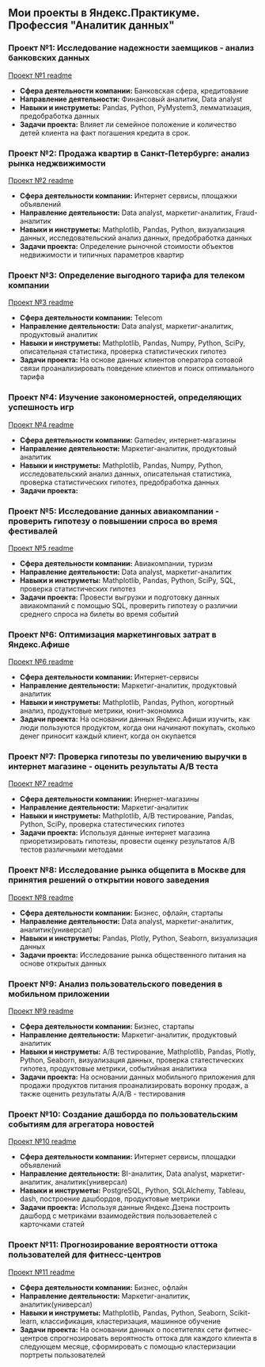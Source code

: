 ## Мои проекты в Яндекс.Практикуме. Профессия "Аналитик данных"
### Проект №1: Исследование надежности заемщиков - анализ банковских данных
[Проект №1 readme](https://github.com/Takakyli/my_projects/blob/main/project_1/project1_readme.md)
 - **Сфера деятельности компании:** Банковская сфера, кредитование
 - **Направление деятельности:** Финансовый аналитик, Data analyst
 - **Навыки и инструметы:** Pandas, Python, PyMystem3, лемматизация, предобработка данных
 - **Задачи проекта:** Влияет ли семейное положение и количество детей клиента на факт погашения кредита в срок.
### Проект №2: Продажа квартир в Санкт-Петербурге: анализ рынка неджвижимости
[Проект №2 readme](https://github.com/Takakyli/my_projects/blob/main/project_2/project2_readme.md)
 - **Сфера деятельности компании:** Интернет сервисы, площажки объявлений
 - **Направление деятельности:**  Data analyst, маркетиг-аналитик, Fraud-аналитик
 - **Навыки и инструметы:** Mathplotlib, Pandas, Python, визуализация данных, исследовательский анализ данных, предобработка данных
 - **Задачи проекта:** Определение рыночной стоимости объектов недвижимости и типичных параметров квартир
### Проект №3: Определение выгодного тарифа для телеком компании
[Проект №3 readme](https://github.com/Takakyli/my_projects/blob/main/project_3/project3_readme.md)
 - **Сфера деятельности компании:** Telecom
 - **Направление деятельности:**  Data analyst, маркетиг-аналитик, продуктовый аналитик
 - **Навыки и инструметы:** Mathplotlib, Pandas, Numpy, Python, SciPy, описательная статистика, проверка статистических гипотез
 - **Задачи проекта:** На основе данных клиентов оператора сотовой связи проанализировать поведение клиентов и поиск оптимального тарифа
### Проект №4: Изучение закономерностей, определяющих успешность игр
[Проект №4 readme](https://github.com/Takakyli/my_projects/blob/main/project_4/project4_readme.md)
 - **Сфера деятельности компании:** Gamedev, интернет-магазины
 - **Направление деятельности:**  Маркетиг-аналитик, продуктовый аналитик
 - **Навыки и инструметы:** Mathplotlib, Pandas, Numpy, Python, исследовательский анализ данных, описательная статистика, проверка статистических гипотез, предобработка данных
 - **Задачи проекта:**
### Проект №5: Исследование данных авиакомпании - проверить гипотезу о повышении спроса во время фестивалей
[Проект №5 readme](https://github.com/Takakyli/my_projects/blob/main/project_5/project5_readme.md)
 - **Сфера деятельности компании:** Авиакомпании, туризм
 - **Направление деятельности:**  Data analyst, маркетиг-аналитик
 - **Навыки и инструметы:** Mathplotlib, Pandas, Python, SciPy, SQL, проверка статистических гипотез
 - **Задачи проекта:** Провести выгрузки и подготовку данных авиакомпаний с помощью SQL, проверить гипотезу о различии среднего спроса на билеты во время событий
### Проект №6: Оптимизация маркетинговых затрат в Яндекс.Афише
[Проект №6 readme](https://github.com/Takakyli/my_projects/blob/main/project_6/project6_readme.md)
 - **Сфера деятельности компании:** Интернет-сервисы
 - **Направление деятельности:**  Маркетиг-аналитик, продуктовый аналитик
 - **Навыки и инструметы:** Mathplotlib, Pandas, Python, когортный анализ, продуктовые метрики, юнит-экономика
 - **Задачи проекта:** На основании данных Яндекс.Афиши изучить, как люди пользуются продуктом, когда они начинают покупать, сколько денег приносит каждый клиент, когда он окупается
### Проект №7: Проверка гипотезы по увеличению выручки в интернет магазине - оценить результаты А/В теста
[Проект №7 readme](https://github.com/Takakyli/my_projects/blob/main/project_7/project7_readme.md)
 - **Сфера деятельности компании:** Инернет-магазины
 - **Направление деятельности:** Маркетиг-аналитик 
 - **Навыки и инструметы:** Mathplotlib, А/В тестирование, Pandas, Python, SciPy, проверка статестических гипотез
 - **Задачи проекта:** Используя данные интернет магазина приоретизировать гипотезы, провести оценку результатов А/В тестов различными методами
### Проект №8: Исследование рынка общепита в Москве для принятия решений о открытии нового заведения
[Проект №8 readme](https://github.com/Takakyli/my_projects/blob/main/project_8/project8_readme.md)
 - **Сфера деятельности компании:** Бизнес, офлайн, стартапы
 - **Направление деятельности:**  Data analyst, маркетиг-аналитик, аналитик(универсал)
 - **Навыки и инструметы:** Pandas, Plotly, Python, Seaborn, визуализация данных
 - **Задачи проекта:** Исследование рынка общественного питания на основе открытых данных
### Проект №9: Анализ пользовательского поведения в мобильном приложении
[Проект №9 readme](https://github.com/Takakyli/my_projects/blob/main/project_9/project9_readme.md)
 - **Сфера деятельности компании:** Бизнес, стартапы
 - **Направление деятельности:** Маркетиг-аналитик, продуктовый аналитик 
 - **Навыки и инструметы:** А/В тестирование, Mathplotlib, Pandas, Plotly, Python, Seaborn, визуализация данных, проверка статестических гипотез, продуктовые метрики, событийная аналитика
 - **Задачи проекта:** На основании данных мобильного приложения для продажи продуктов питания проанализировать воронку продаж, а также оценить результаты А/А/В - тестирования
### Проект №10: Создание дашборда по пользовательским событиям для агрегатора новостей
[Проект №10 readme](https://github.com/Takakyli/my_projects/blob/main/project_10/project10_readme.md)
 - **Сфера деятельности компании:** Интернет сервисы, площадки объявлений
 - **Направление деятельности:** BI-аналитик, Data analyst, маркетиг-аналитик, аналитик(универсал) 
 - **Навыки и инструметы:** PostgreSQL, Python, SQLAlchemy, Tableau, dash, построение дашбордов, продуктовые метрики 
 - **Задачи проекта:** Используя данные Яндекс.Дзена построить дашборд с метриками взаимодействия пользоваетелей с карточками статей
### Проект №11: Прогнозирование вероятности оттока пользователей для фитнесс-центров
[Проект №11 readme](https://github.com/Takakyli/my_projects/blob/main/project_11/project11_readme.md)
 - **Сфера деятельности компании:** Бизнес, офлайн
 - **Направление деятельности:**  Маркетиг-аналитик, аналитик(универсал) 
 - **Навыки и инструметы:** Mathplotlib, Pandas, Python, Seaborn, Scikit-learn, классификация, кластеризация, машинное обучение
 - **Задачи проекта:** На основании данных о посетителях сети фитнес-центров спрогнозировать вероятность оттока для каждого клиента в следующем месяце, сформировать с помощью кластеризации портреты пользователей

